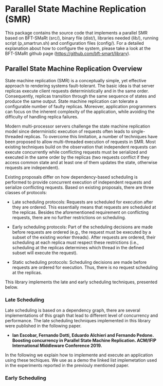# Parallel State Machine Replication (SMR)


This package contains the source code that implements a parallel SMR based on BFT-SMaRt (src/), binary file (dist/), libraries needed (lib/), running script (p_smartrun.sh) and configuration files (config/). For a detailed explanation about how to configure the system, please take a look at the BFT-SMaRt github page (https://github.com/bft-smart/library).

## Parallel State Machine Replication Overview

State machine replication (SMR) is a conceptually simple, yet effective approach to rendering systems fault-tolerant.
The basic idea is that server replicas execute client requests deterministically and in the same order. Consequently, replicas transition through the same sequence of states and produce the same output. State machine replication can tolerate a configurable number of faulty replicas. Moreover, application programmers can focus on the inherent complexity of the application, while avoiding the difficulty of handling replica failures. 

Modern multi-processor servers challenge the state machine replication model since deterministic execution of requests often leads to single-threaded replicas. To overcome this limitation, a number of techniques have been proposed to allow multi-threaded execution of requests in SMR. Most existing techniques build on the observation that independent requests can execute concurrently while conflicting requests must be serialized and executed in the same order by the replicas (two requests conflict if they access common state and at least one of them updates the state, otherwise requests are independent). 

Existing proposals differ on how dependency-based scheduling is performed to provide concurrent execution of independent requests and serialize conflicting requests. Based on existing proposals, there are three classes of protocols:

 - Late scheduling protocols: Requests are scheduled for execution after they are ordered. This essentially means that requests are scheduled at the replicas. Besides the aforementioned requirement on conflicting requests, there are no further restrictions on scheduling.

 - Early scheduling protocols: Part of the scheduling decisions are made before requests are ordered (e.g., the request must be executed by a subset of the existing worker threads). After requests are ordered, their scheduling at each replica must respect these restrictions (i.e., scheduling at the replicas determines which thread in the defined subset will execute the request).

- Static scheduling protocols: Scheduling decisions are made before requests are ordered for execution. 
Thus, there is no request scheduling at the replicas.

This library implements the late and early scheduling techniques, presented below.

### Late Scheduling

Late scheduling is based on a dependency graph, there are several implementations of this graph that lead to different level of concurrency and performance. The late scheduling techniques implemented in this library were published in the following paper.

- **Ian Escobar, Fernando Dotti, Eduardo Alchieri and Fernando Pedone. Boosting concurrency in Parallel State Machine Replication. ACM/IFIP International Middleware Conference 2019.**

In the following we explain how to implemente and execute an application using these techiques. We use as a demo the linked list implemetation used in the experiments reported in the previouly mentioned paper.

### Early Scheduling
